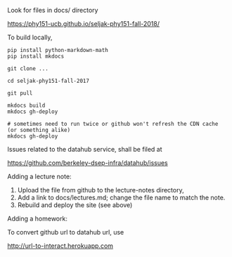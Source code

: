 Look for files in docs/ directory

https://phy151-ucb.github.io/seljak-phy151-fall-2018/

To build locally,

    pip install python-markdown-math
    pip install mkdocs

    git clone ...

    cd seljak-phy151-fall-2017

    git pull

    mkdocs build
    mkdocs gh-deploy

    # sometimes need to run twice or github won't refresh the CDN cache (or something alike)
    mkdocs gh-deploy


Issues related to the datahub service, shall be filed at

https://github.com/berkeley-dsep-infra/datahub/issues


Adding a lecture note:

1. Upload the file from github to the lecture-notes directory,
2. Add a link to docs/lectures.md; change the file name to match the note.
3. Rebuild and deploy the site (see above)

Adding a homework:

To convert github url to datahub url, use

http://url-to-interact.herokuapp.com

